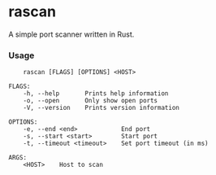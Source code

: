 # rascan

A simple port scanner written in Rust.

### Usage
```
    rascan [FLAGS] [OPTIONS] <HOST>

FLAGS:
    -h, --help       Prints help information
    -o, --open       Only show open ports
    -V, --version    Prints version information

OPTIONS:
    -e, --end <end>            End port
    -s, --start <start>        Start port
    -t, --timeout <timeout>    Set port timeout (in ms)

ARGS:
    <HOST>    Host to scan
```
